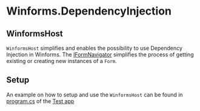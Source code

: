 # Winforms.DependencyInjection
## WinformsHost

`WinformsHost` simplifies and enables the possibility to use Dependency Injection in Winforms.
The [IFormNavigator](/Source/Winforms.DependencyInjection/WinformsHost/Navigation/FormNavigator.cs#L78) simplifies the process of getting existing or creating new instances of a `Form`.

## Setup

An example on how to setup and use the `WinformsHost` can be found in [program.cs](/Test%20projects/WinformsTestApp/Program.cs) of the [Test app](/Test%20projects/WinformsTestApp)
